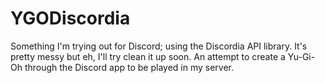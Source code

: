 # YGODiscordia
Something I'm trying out for Discord; using the Discordia API library. It's pretty messy but eh, I'll try clean it up soon. An attempt to create a Yu-Gi-Oh through the Discord app to be played in my server.
